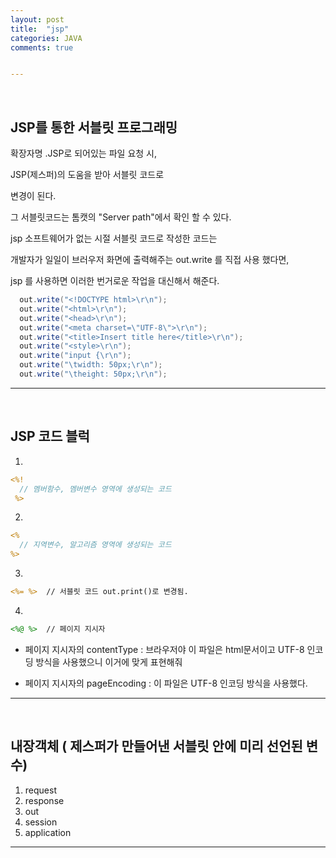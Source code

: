 ```yaml
---
layout: post
title:  "jsp"
categories: JAVA
comments: true


---
```


<br>

## JSP를 통한 서블릿 프로그래밍

확장자명 .JSP로 되어있는 파일 요청 시,

JSP(제스퍼)의 도움을 받아 서블릿 코드로

변경이 된다. 

그 서블릿코드는 톰캣의 "Server path"에서 확인 할 수 있다.

jsp 소프트웨어가 없는 시절 서블릿 코드로 작성한 코드는

개발자가 일일이 브러우저 화면에 출력해주는 out.write 를 직접 사용 했다면,

jsp 를 사용하면 이러한 번거로운 작업을 대신해서 해준다.

~~~java
  out.write("<!DOCTYPE html>\r\n");
  out.write("<html>\r\n");
  out.write("<head>\r\n");
  out.write("<meta charset=\"UTF-8\">\r\n");
  out.write("<title>Insert title here</title>\r\n");
  out.write("<style>\r\n");
  out.write("input {\r\n");
  out.write("\twidth: 50px;\r\n");
  out.write("\theight: 50px;\r\n");
~~~

___

<br>

## JSP 코드 블럭

1)
~~~jsp
<%!
  // 멤버함수, 멤버변수 영역에 생성되는 코드
 %>
~~~

2)
~~~jsp
<%
  // 지역변수, 알고리즘 영역에 생성되는 코드
%>
~~~

3)
~~~jsp
<%= %>  // 서블릿 코드 out.print()로 변경됨.
~~~

4)
~~~jsp
<%@ %>  // 페이지 지시자
~~~

- 페이지 지시자의 contentType : 브라우저야 이 파일은 html문서이고
  UTF-8 인코딩 방식을 사용했으니 이거에 맞게 표현해줘
 
- 페이지 지시자의 pageEncoding : 이 파일은 UTF-8 인코딩 방식을 사용했다.

___

<br>

## 내장객체 ( 제스퍼가 만들어낸 서블릿 안에 미리 선언된 변수)
1) request
2) response
3) out
4) session
5) application

___

<br>

